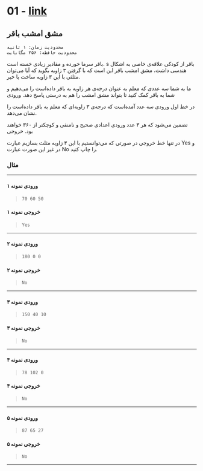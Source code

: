 # 01 - [link](https://quera.org/problemset/10230)

## مشق امشب باقر

    محدودیت زمان: ۱ ثانیه
    محدودیت حافظه: ۲۵۶ مگابایت

باقر سرما خورده و مقادیر زیادی خسته‌ است.
s
باقر از کودکی علاقه‌ی خاصی به اشکال هندسی داشت، مشق امشب باقر این‌ است که با گرفتن ۳ زاویه بگوید که آیا می‌توان مثلثی با این ۳ زاویه ساخت یا خیر.

ما به شما سه عددی که معلم به عنوان درجه‌ی هر زاویه به باقر داده‌است را می‌دهیم و شما به باقر کمک کنید تا بتواند مشق امشب را هم به درستی پاسخ دهد.
ورودی

در خط اول ورودی سه عدد آمده‌است که درجه‌ی ۳ زاویه‌ای که معلم به باقر داده‌است را نشان می‌دهد.

تضمین می‌شود که هر ۳ عدد ورودی اعدادی صحیح و نامنفی و کوچکتر از ۳۶۰ خواهند بود.
خروجی

در تنها خط خروجی در صورتی که می‌توانستیم با این ۳ زاویه مثلث بسازیم عبارت Yes و در غیر این صورت عبارت No را چاپ کنید.

### مثال

<hr>

#### ورودی نمونه ۱

> `70 60 50`

#### خروجی نمونه ۱

> `Yes`

<hr>

#### ورودی نمونه ۲

> `180 0 0 `

#### خروجی نمونه ۲

> `No`

<hr>

#### ورودی نمونه ۳

> `150 40 10 `

#### خروجی نمونه ۳

> `No`

<hr>

#### ورودی نمونه ۴

> `78 102 0 `

#### خروجی نمونه ۴

> `No`

<hr>

#### ورودی نمونه ۵

> `87 65 27 `

#### خروجی نمونه ۵

> `No`

<hr>
